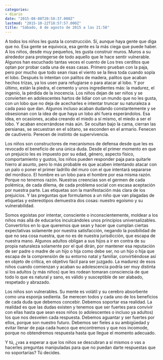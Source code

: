 ```yaml
---
categories:
- diario
date: "2015-08-08T20:58:37.000Z"
lastmod: "2015-10-22T18:57:57.000Z"
title: "Sábado, 8 de agosto de 2015 a las 21:58"
---
```


A todos los niños les gusta la construcción. Sí, aunque haya gente que diga que no. Esa gente se equivoca, esa gente es la más ciega que puede haber. A los niños, desde muy pequeños, les gusta construir muros. Muros a su alrededor para protegerse de todo aquello que le hace sentir vulnerable. Algunos han escuchado tantas veces el cuento de Los tres cerditos que optan por probar cada una de esas casas. Primero prueban con la paja, pero por mucho que todo sean risas el viento se la lleva toda cuando sopla el lobo. Después lo intentan con palitos de madera, palitos que acaban hechos trizas, ya los usen para refugiarse o para atacar al lobo. Y por último, están la piedra, el cemento y unos ingredientes más: la madurez, el ingenio, la pérdida de la inocencia. Los niños dejan de ser niños y se convierten en adolescentes hartos de lidiar con un mundo que no les gusta, con un lobo que no deja de acecharles e intentar truncar su naturaleza a cada paso que dan. Algunos incluso acaban dudando constantemente y se obsesionan con la idea de que haya un lobo ahí fuera esperándolos. Esa idea, en ocasiones, acaba creando el miedo a sí mismo, el miedo a ser el lobo. Y acaban encerrándose más aún. Se ocultan bajo la cama, cierran las persianas, se secuestran en el sótano, se esconden en el armario. Fenecen de cautiverio. Perecen de instinto de supervivencia.


Los niños son constructores de mecanismos de defensa desde que les es revocado el beneficio de una única duda. Desde el primer momento en que un prejuicio les es impuesto por su edad, género, aspecto físico, comportamiento y gustos, los niños pueden responder paja para quitarle hierro al asunto, pero lo más probable es que acaben intentando atacar con un palo o poner el primer ladrillo del muro con el que intentará separarse del mordisco. El hombre es un lobo para el hombre por esa misma razón. Porque no tenemos razón. Nuestras creencias son el germen de cada polémica, de cada dilema, de cada problema social con escasa aceptación por nuestra parte. Las etiquetas son la manifestación más clara de los prejuicios. Y las preguntas que formulamos a un niño que van plagadas de etiquetas y estereotipos demuestra dos cosas: nuestro egoísmo y su vulnerabilidad.

Somos egoístas por intentar, consciente o inconscientemente, moldear a los niños más allá de educarlos inculcándoles unos principios universalizables. Convertirlos en lo que queremos que sean y hacer que cumplan ciertas expectativas solamente por nuestra satisfacción, negando la posibilidad de que no sea cosa nuestra, que no es de nuestra jurisdicción, que escapa de nuestra mano. Algunos adultos obligan a sus hijos a ir en contra de su propia naturaleza solamente por el qué dirán, por mantener esa reputación de ser padre o madre de un hijo o hija como debe ser, no un hijo o hija que escapa de la comprensión de su entorno natal y familiar, convirtiéndose así en objeto de crítica, en objetivo fácil para ser juzgado. La madurez de esos niños cuando comienzan y acaban su adolescencia podría ser muy distinta si los adultos (y más niños) que les rodean tomaran consciencia de que todo lo que es natural y sano, es válido y susceptible de ser alabado, respetado y abrazado.

Los niños son vulnerables. Su mente es volátil y su cerebro absorbente como una esponja sedienta. Se merecen todos y cada uno de los beneficios de cada duda que debemos concebir. Debemos soportar esa realidad. La realidad es que las dudas existen y tenemos que ser fuertes para convivir con ellas hasta que sean esos niños (o adolescentes o incluso ya adultos) los que nos desvelen cada respuesta. Debemos aguantar y ser fuertes por ellos, porque son nuestro futuro. Debemos ser fieles a su ambigüedad y evitar llenar de paja cada hueco que encontremos y que nos incomode, porque no obtendremos respuesta hasta que llegue el momento adecuado.

Y tú, ¿vas a esperar a que los niños se descubran a sí mismos o vas a hacerles preguntas manipuladas para que no puedan darte respuestas que no soportarías? Tú decides.